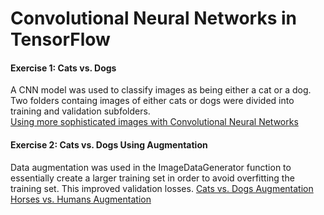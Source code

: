 # Convolutional Neural Networks in TensorFlow  

#### Exercise 1: Cats vs. Dogs  
A CNN model was used to classify images as being either a cat or a dog.  Two folders containg images of either cats or dogs were divided into training and validation subfolders.   
[Using more sophisticated images with Convolutional Neural Networks](https://github.com/lmoroney/dlaicourse/blob/master/Course%202%20-%20Part%202%20-%20Lesson%202%20-%20Notebook.ipynb)  
#### Exercise 2: Cats vs. Dogs Using Augmentation  
Data augmentation was used in the ImageDataGenerator function to essentially create a larger training set in order to avoid overfitting the training set.  This improved validation losses.
[Cats vs. Dogs Augmentation](https://github.com/lmoroney/dlaicourse/blob/master/Course%202%20-%20Part%204%20-%20Lesson%202%20-%20Notebook%20(Cats%20v%20Dogs%20Augmentation).ipynb)  
[Horses vs. Humans Augmentation](https://github.com/lmoroney/dlaicourse/blob/master/Course%202%20-%20Part%204%20-%20Lesson%204%20-%20Notebook.ipynb)
